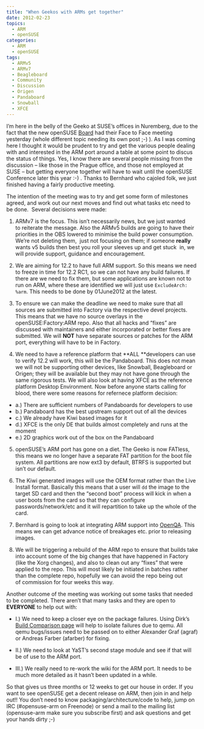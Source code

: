 ```yaml
---
title: "When Geekos with ARMs get together"
date: 2012-02-23
topics:
  - ARM
  - openSUSE
categories:
  - ARM
  - openSUSE
tags:
  - ARMv5
  - ARMv7
  - Beagleboard
  - Community
  - Discussion
  - Origen
  - Pandaboard
  - Snowball
  - XFCE
---
```

I’m here in the belly of the Geeko at SUSE’s offices in Nuremberg, due to the fact that the new openSUSE [Board][1] had their Face to Face meeting yesterday (whole different topic needing its own post ;-) ). As I was coming here I thought it would be prudent to try and get the various people dealing with and interested in the ARM port around a table at some point to discus the status of things. Yes, I know there are several people missing from the discussion – like those in the Prague office, and those not employed at SUSE – but getting everyone together will have to wait until the openSUSE Conference later this year :-) . Thanks to Bernhard who cajoled folk, we just finished having a fairly productive meeting.

 [1]: http://en.opensuse.org/Board "The openSUSE Board"

The intention of the meeting was to try and get some form of milestones agreed, and work out our next moves and find out what tasks etc need to be done.  Several decisions were made:
1. ARMv7 is the focus. This isn’t necessarily news, but we just wanted to reiterate the message. Also the ARMv5 builds are going to have their priorities in the OBS lowered to minimise the build power consumption. We’re not deleting them,  just not focusing on them; if someone **really** wants v5 builds then best you roll your sleeves up and get stuck  in, we will provide support, guidance and encouragement.

2. We are aiming for 12.2 to have full ARM support. So this means we need to freeze in time for 12.2 RC1, so we can not have any build failures. If there are we need to fix them, but some applications are known not to run on ARM, where these are identified we will just use `ExcludeArch: %arm`. This needs to be done by 01June2012 at the latest.

3. To ensure we can make the deadline we need to make sure that all sources are submitted into Factory via the respective devel projects. This means that we have no source overlays in the openSUSE:Factory:ARM repo. Also that all hacks and “fixes” are discussed with maintainers and either incorporated or better fixes are submitted. We will **NOT** have separate sources or patches for the ARM port, everything will have to be in Factory.

4. We need to have a reference platform that **ALL **developers can use to verify 12.2 will work, this will be the Pandaboard. This does not mean we will not be supporting other devices, like Snowball, Beagleboard or Origen; they will be available but they may not have gone through the same rigorous tests. We will also look at having XFCE as the reference platform Desktop Environment. Now before anyone starts calling for blood, there were some reasons for refernece platform decision:

*   a.) There are sufficient numbers of Pandaboards for developers to use
*   b.) Pandaboard has the best upstream support out of all the devices
*   c.) We already have Kiwi based images for it
*   d.) XFCE is the only DE that builds almost completely and runs at the moment
*   e.) 2D graphics work out of the box on the Pandaboard

5. openSUSE’s ARM port has gone on a diet. The Geeko is now FATless, this means we no longer have a separate FAT partition for the boot file system. All partitions are now ext3 by default, BTRFS is supported but isn’t our default.

6. The Kiwi generated images will use the OEM format rather than the Live Install format. Basically this means that a user will `dd` the image to the target SD card and then the “second boot” process will kick in when a user boots from the card so that they can configure passwords/network/etc and it will repartition to take up the whole of the card.

7. Bernhard is going to look at integrating ARM support into [OpenQA][4]. This means we can get advance notice of breakages etc. prior to releasing images.

 [4]: http://openqa.opensuse.org/ "Q&A in the open"

8. We will be triggering a rebuild of the ARM repo to ensure that builds take into account some of the big changes that have happened in Factory (like the Xorg changes), and also to clean out any “fixes” that were applied to the repo. This will most likely be initiated in batches rather than the complete repo, hopefully we can avoid the repo being out of commission for four weeks this way.

Another outcome of the meeting was working out some tasks that needed to be completed. There aren’t that many tasks and they are open to **EVERYONE** to help out with: 
* I.) We need to keep a closer eye on the package failures. Using Dirk’s [Build Comparison page][5] will help to isolate failures due to qemu. All qemu bugs/issues need to be passed on to either Alexander Graf (agraf) or Andreas Farber (afarber) for fixing.

 [5]: http://www.suse.de/~dmueller/arm-buildservice/ "Compare Native/Qemu/IBS/OBS builds"

* II.) We need to look at YaST’s second stage module and see if that will be of use to the ARM port.

* III.) We really need to re-work the wiki for the ARM port. It needs to be much more detailed as it hasn’t been updated in a while.

So that gives us three months or 12 weeks to get our house in order. If you want to see openSUSE get a decent release on ARM, then join in and help out!! You don’t need to know packaging/architecture/code to help, jump on IRC (#opensuse-arm on Freenode) or send a mail to the mailing list (opensuse-arm make sure you subscribe first) and ask questions and get your hands dirty ;-)
